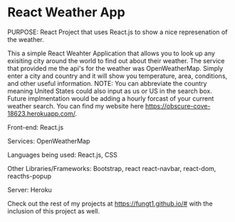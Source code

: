 # React Weather App
PURPOSE: React Project that uses React.js to show a nice represenation of the weather.

This a simple React Weahter Application that allows you to look up any exisiting city around the world to find out about their weather. The service that provided me the api's for the weather was OpenWeatherMap. Simply enter a city and country and it will show you temperature, area, conditions, and other useful information. NOTE: You can abbreviate the country meaning United States could also input as us or US in the search box. Future implmentation would be adding a hourly forcast of your current weather search. You can find my website here https://obscure-cove-18623.herokuapp.com/.

Front-end: React.js

Services: OpenWeatherMap

Languages being used: React.js, CSS

Other Libraries/Frameworks: Bootstrap, react react-navbar, react-dom, reacths-popup

Server: Heroku

Check out the rest of my projects at https://fungt1.github.io/# with the inclusion of this project as well.
